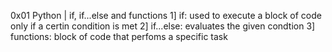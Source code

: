 0x01 Python | if, if...else and functions
1] if: used to execute a block of code only if a certin condition is met
2] if...else: evaluates the given condtion
3] functions: block of code that perfoms a specific task
